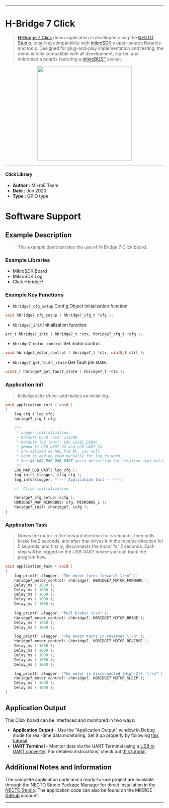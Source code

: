 
---
# H-Bridge 7 Click

> [H-Bridge 7 Click](https://www.mikroe.com/?pid_product=MIKROE-4143) demo application is developed using
the [NECTO Studio](https://www.mikroe.com/necto), ensuring compatibility with [mikroSDK](https://www.mikroe.com/mikrosdk)'s
open-source libraries and tools. Designed for plug-and-play implementation and testing, the demo is fully compatible with
all development, starter, and mikromedia boards featuring a [mikroBUS&trade;](https://www.mikroe.com/mikrobus) socket.

<p align="center">
  <img src="https://www.mikroe.com/?pid_product=MIKROE-4143&image=1" height=300px>
</p>

---

#### Click Library

- **Author**        : MikroE Team
- **Date**          : Jun 2020.
- **Type**          : GPIO type

# Software Support

## Example Description

> This example demonstrates the use of H-Bridge 7 Click board.

### Example Libraries

- MikroSDK.Board
- MikroSDK.Log
- Click.Hbridge7

### Example Key Functions

- `hbridge7_cfg_setup` Config Object Initialization function. 
```c
void hbridge7_cfg_setup ( hbridge7_cfg_t *cfg );
``` 
 
- `hbridge7_init` Initialization function. 
```c
err_t hbridge7_init ( hbridge7_t *ctx, hbridge7_cfg_t *cfg );
```


 
- `hbridge7_motor_control` Set motor control. 
```c
void hbridge7_motor_control ( hbridge7_t *ctx, uint8_t ctrl );
```

- `hbridge7_get_fault_state` Get Fault pin state. 
```c
uint8_t hbridge7_get_fault_state ( hbridge7_t *ctx );
```

### Application Init

> Initializes the driver and makes an initial log.

```c
void application_init ( void )
{
    log_cfg_t log_cfg;
    hbridge7_cfg_t cfg;

    /** 
     * Logger initialization.
     * Default baud rate: 115200
     * Default log level: LOG_LEVEL_DEBUG
     * @note If USB_UART_RX and USB_UART_TX 
     * are defined as HAL_PIN_NC, you will 
     * need to define them manually for log to work. 
     * See @b LOG_MAP_USB_UART macro definition for detailed explanation.
     */
    LOG_MAP_USB_UART( log_cfg );
    log_init( &logger, &log_cfg );
    log_info(&logger, "---- Application Init ----");

    //  Click initialization.

    hbridge7_cfg_setup( &cfg );
    HBRIDGE7_MAP_MIKROBUS( cfg, MIKROBUS_1 );
    hbridge7_init( &hbridge7, &cfg );
}
```

### Application Task

> Drives the motor in the forward direction for 5 seconds, then pulls brake for 2 seconds, 
> and after that drives it in the reverse direction for 5 seconds, and finally, 
> disconnects the motor for 2 seconds. Each step will be logged on the USB UART where
> you can track the program flow.

```c
void application_task ( void )
{
    log_printf( &logger, "The motor turns forward! \r\n" );
    hbridge7_motor_control( &hbridge7, HBRIDGE7_MOTOR_FORWARD );
    Delay_ms ( 1000 );
    Delay_ms ( 1000 );
    Delay_ms ( 1000 );
    Delay_ms ( 1000 );
    Delay_ms ( 1000 );
    
    log_printf( &logger, "Pull brake! \r\n" );
    hbridge7_motor_control( &hbridge7, HBRIDGE7_MOTOR_BRAKE );
    Delay_ms ( 1000 );
    Delay_ms ( 1000 );

    log_printf( &logger, "The motor turns in reverse! \r\n" );
    hbridge7_motor_control( &hbridge7, HBRIDGE7_MOTOR_REVERSE );
    Delay_ms ( 1000 );
    Delay_ms ( 1000 );
    Delay_ms ( 1000 );
    Delay_ms ( 1000 );
    Delay_ms ( 1000 );

    log_printf( &logger, "The motor is disconnected (High-Z)!  \r\n" );
    hbridge7_motor_control( &hbridge7, HBRIDGE7_MOTOR_SLEEP );
    Delay_ms ( 1000 );
    Delay_ms ( 1000 );
}
```

## Application Output

This Click board can be interfaced and monitored in two ways:
- **Application Output** - Use the "Application Output" window in Debug mode for real-time data monitoring.
Set it up properly by following [this tutorial](https://www.youtube.com/watch?v=ta5yyk1Woy4).
- **UART Terminal** - Monitor data via the UART Terminal using
a [USB to UART converter](https://www.mikroe.com/click/interface/usb?interface*=uart,uart). For detailed instructions,
check out [this tutorial](https://help.mikroe.com/necto/v2/Getting%20Started/Tools/UARTTerminalTool).

## Additional Notes and Information

The complete application code and a ready-to-use project are available through the NECTO Studio Package Manager for 
direct installation in the [NECTO Studio](https://www.mikroe.com/necto). The application code can also be found on
the MIKROE [GitHub](https://github.com/MikroElektronika/mikrosdk_click_v2) account.

---
